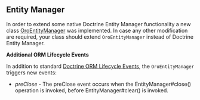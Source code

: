 ## Entity Manager ##

In order to extend some native Doctrine Entity Manager functionality a new class [OroEntityManager](../../ORM/OroEntityManager.php) was implemented.
In case any other modification are required, your class should extend `OroEntityManager` instead of Doctrine Entity Manager.

**Additional ORM Lifecycle Events**

In addition to standard [Doctrine ORM Lifecycle Events](http://doctrine-orm.readthedocs.org/en/latest/reference/events.html#lifecycle-events), the `OroEntityManager` triggers new events:

- *preClose* - The preClose event occurs when the EntityManager#close() operation is invoked, before EntityManager#clear() is invoked.
